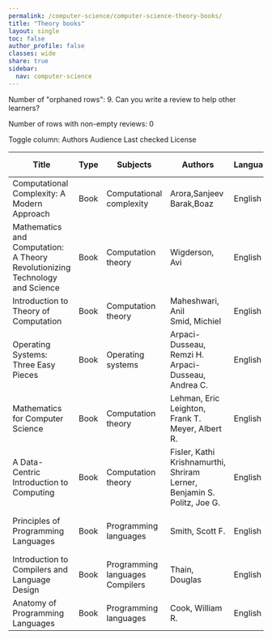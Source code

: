 ```yaml
---
permalink: /computer-science/computer-science-theory-books/
title: "Theory books"
layout: single
toc: false
author_profile: false
classes: wide
share: true
sidebar:
  nav: computer-science
---
```


Number of "orphaned rows": 9. Can you write a review to help other learners?

Number of rows with non-empty reviews: 0

<div class="table_cols_toggles">
Toggle column: <a class="toggle-vis btn btn--danger" data-column="3">Authors</a> <a class="toggle-vis btn btn--danger" data-column="5">Audience</a> <a class="toggle-vis btn btn--danger" data-column="8">Last checked</a> <a class="toggle-vis btn btn--danger" data-column="9">License</a>
</div>
<table class="display" style="width:100%">
<thead>
<tr>
    <th>Title</th>
    <th>Type</th>
    <th>Subjects</th>
    <th>Authors</th>
    <th>Language</th>
    <th>Audience</th>
    <th>Reviews</th>
    <th>URLs</th>
    <th>Last checked</th>
    <th>License</th>
</tr>
</thead>
<tbody>
<tr>
    <td>Computational Complexity: A Modern Approach</td>
    <td>Book</td>
    <td>Computational complexity</td>
    <td>Arora,Sanjeev<br>Barak,Boaz</td>
    <td>English</td>
    <td>Grad</td>
    <td></td>
    <td><a href="https://theory.cs.princeton.edu/complexity/book.pdf" target="_blank" class="btn btn--primary">PDF</a><br><a href="https://theory.cs.princeton.edu/complexity/" target="_blank" class="btn btn--info">Site</a><br><a href="https://link.springer.com/book/10.1007/978-3-031-41026-0" target="_blank" class="btn btn--info">Site</a></td>
    <td>2023-11-25</td>
    <td></td>
</tr>
<tr>
    <td>Mathematics and Computation: A Theory Revolutionizing Technology and Science</td>
    <td>Book</td>
    <td>Computation theory</td>
    <td>Wigderson, Avi</td>
    <td>English</td>
    <td>Undergrad</td>
    <td></td>
    <td><a href="https://cglab.ca/~michiel/TheoryOfComputation/TheoryOfComputation.pdf" target="_blank" class="btn btn--primary">PDF</a><br><a href="https://cglab.ca/~michiel/TheoryOfComputation/" target="_blank" class="btn btn--info">Site</a></td>
    <td>2023-11-25</td>
    <td></td>
</tr>
<tr>
    <td>Introduction to Theory of Computation</td>
    <td>Book</td>
    <td>Computation theory</td>
    <td>Maheshwari, Anil<br>Smid, Michiel</td>
    <td>English</td>
    <td>Undergrad</td>
    <td></td>
    <td><a href="https://www.math.ias.edu/files/Book-online-Aug0619.pdf" target="_blank" class="btn btn--primary">PDF</a><br><a href="https://press.princeton.edu/books/hardcover/9780691189130/mathematics-and-computation" target="_blank" class="btn btn--info">Site</a><br><a href="https://link.springer.com/book/10.1007/978-3-031-41026-0" target="_blank" class="btn btn--info">Site</a></td>
    <td>2023-12-02</td>
    <td>CC BY-SA 4.0 DEED</td>
</tr>
<tr>
    <td>Operating Systems: Three Easy Pieces</td>
    <td>Book</td>
    <td>Operating systems</td>
    <td>Arpaci-Dusseau, Remzi H.<br>Arpaci-Dusseau, Andrea C.</td>
    <td>English</td>
    <td>Undergrad</td>
    <td></td>
    <td><a href="https://courses.csail.mit.edu/6.042/spring18/mcs.pdf" target="_blank" class="btn btn--primary">PDF</a></td>
    <td>2023-12-02</td>
    <td></td>
</tr>
<tr>
    <td>Mathematics for Computer Science</td>
    <td>Book</td>
    <td>Computation theory</td>
    <td>Lehman, Eric<br>Leighton, Frank T.<br>Meyer, Albert R.</td>
    <td>English</td>
    <td>Undergrad</td>
    <td></td>
    <td><a href="https://pages.cs.wisc.edu/~remzi/OSTEP/" target="_blank" class="btn btn--info">Site</a></td>
    <td>2023-12-02</td>
    <td>CC BY-SA 3.0 DEED</td>
</tr>
<tr>
    <td>A Data-Centric Introduction to Computing</td>
    <td>Book</td>
    <td>Computation theory</td>
    <td>Fisler, Kathi<br>Krishnamurthi, Shriram<br>Lerner, Benjamin S.<br>Politz, Joe G.</td>
    <td>English</td>
    <td>Undergrad</td>
    <td></td>
    <td><a href="https://dcic-world.org/" target="_blank" class="btn btn--info">Site</a></td>
    <td>2023-12-02</td>
    <td></td>
</tr>
<tr>
    <td>Principles of Programming Languages</td>
    <td>Book</td>
    <td>Programming languages</td>
    <td>Smith, Scott F.</td>
    <td>English</td>
    <td>Undergrad</td>
    <td></td>
    <td><a href="https://pl.cs.jhu.edu/pl/book/book.pdf" target="_blank" class="btn btn--primary">PDF</a><br><a href="https://pl.cs.jhu.edu/pl/book/" target="_blank" class="btn btn--info">Site</a></td>
    <td>2023-12-02</td>
    <td>CC BY-SA 3.0 US DEED</td>
</tr>
<tr>
    <td>Introduction to Compilers and Language Design</td>
    <td>Book</td>
    <td>Programming languages<br>Compilers</td>
    <td>Thain, Douglas</td>
    <td>English</td>
    <td>Undergrad</td>
    <td></td>
    <td><a href="https://www3.nd.edu/~dthain/compilerbook/compilerbook.pdf" target="_blank" class="btn btn--primary">PDF</a><br><a href="http://compilerbook.org" target="_blank" class="btn btn--info">Site</a></td>
    <td>2023-12-02</td>
    <td>Personal use</td>
</tr>
<tr>
    <td>Anatomy of Programming Languages</td>
    <td>Book</td>
    <td>Programming languages</td>
    <td>Cook, William R.</td>
    <td>English</td>
    <td>Undergrad</td>
    <td></td>
    <td><a href="https://www.cs.utexas.edu/~wcook/anatomy/anatomy.htm" target="_blank" class="btn btn--primary">Web</a><br><a href="https://www.cs.utexas.edu/~wcook/anatomy/" target="_blank" class="btn btn--info">Site</a></td>
    <td>2023-12-02</td>
    <td></td>
</tr>
<tfoot>
<tr>
    <td></td>
    <td></td>
    <td></td>
    <td></td>
    <td></td>
    <td></td>
    <td></td>
    <td></td>
    <td></td>
    <td></td>
</tr>
</tfoot>
